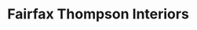 ---
title: "Fairfax Thompson Interiors"
url: /cirencester/fairfax-thompson-interiors/
shop: Raumausstattung
---